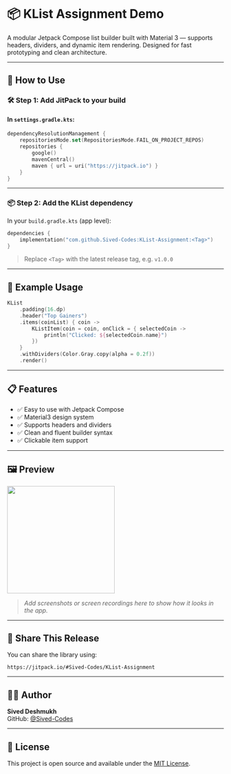 # 📦 KList Assignment Demo

A modular Jetpack Compose list builder built with Material 3 — supports headers, dividers, and dynamic item rendering. Designed for fast prototyping and clean architecture.

---

## 🚀 How to Use

### 🛠️ Step 1: Add JitPack to your build

#### In `settings.gradle.kts`:

```kotlin
dependencyResolutionManagement {
    repositoriesMode.set(RepositoriesMode.FAIL_ON_PROJECT_REPOS)
    repositories {
        google()
        mavenCentral()
        maven { url = uri("https://jitpack.io") }
    }
}
```

---

### 📦 Step 2: Add the KList dependency

In your `build.gradle.kts` (app level):

```kotlin
dependencies {
    implementation("com.github.Sived-Codes:KList-Assignment:<Tag>")
}
```

> Replace `<Tag>` with the latest release tag, e.g. `v1.0.0`

---

## 🧪 Example Usage

```kotlin
KList
    .padding(16.dp)
    .header("Top Gainers")
    .items(coinList) { coin ->
        KListItem(coin = coin, onClick = { selectedCoin ->
            println("Clicked: ${selectedCoin.name}")
        })
    }
    .withDividers(Color.Gray.copy(alpha = 0.2f))
    .render()
```

---

## 📋 Features

- ✅ Easy to use with Jetpack Compose
- ✅ Material3 design system
- ✅ Supports headers and dividers
- ✅ Clean and fluent builder syntax
- ✅ Clickable item support

---

## 🖼️ Preview

<img src="https://github.com/Sived-Codes/KList-Assignment/blob/main/drawables/img.png" width="250" />

> _Add screenshots or screen recordings here to show how it looks in the app._

---

## 🔗 Share This Release

You can share the library using:

```
https://jitpack.io/#Sived-Codes/KList-Assignment
```

---

## 👨‍💻 Author

**Sived Deshmukh**  
GitHub: [@Sived-Codes](https://github.com/Sived-Codes)

---

## 📝 License

This project is open source and available under the [MIT License](LICENSE).
